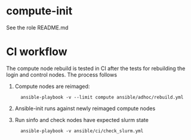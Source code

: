 # compute-init

See the role README.md

# CI workflow

The compute node rebuild is tested in CI after the tests for rebuilding the
login and control nodes. The process follows

1. Compute nodes are reimaged:

         ansible-playbook -v --limit compute ansible/adhoc/rebuild.yml

2. Ansible-init runs against newly reimaged compute nodes

3. Run sinfo and check nodes have expected slurm state

         ansible-playbook -v ansible/ci/check_slurm.yml
